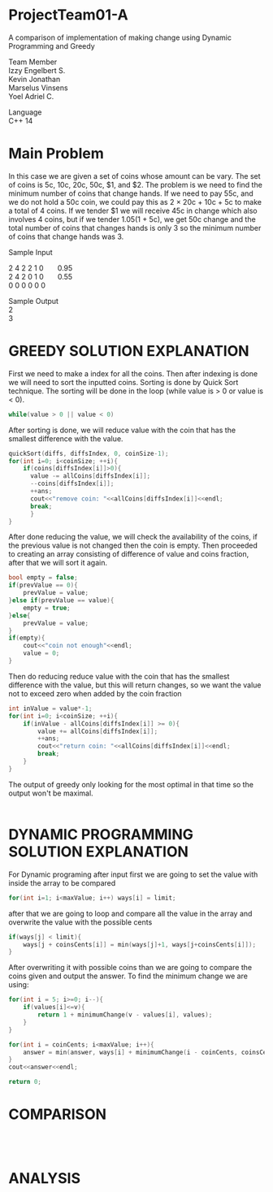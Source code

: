# ProjectTeam01-A
A comparison of implementation of making change using Dynamic Programming and Greedy

Team Member <br>
Izzy Engelbert S. <br>
Kevin Jonathan <br>
Marselus Vinsens <br>
Yoel Adriel C. <br>

Language <br>
C++ 14 <br>

# Main Problem

In this case we are given a set of coins whose amount can be vary. The set of coins is 5c, 10c, 20c, 50c, $1, and $2.
The problem is we need to find the minimum number of coins that change hands. If we need to pay 55c, and we do not hold
a 50c coin, we could pay this as 2 × 20c + 10c + 5c to make a total of 4 coins. If we tender $1 we will
receive 45c in change which also involves 4 coins, but if we tender $1.05 ($1 + 5c), we get 50c change
and the total number of coins that changes hands is only 3 so the minimum number of coins that change hands was 3.

Sample Input 

2 4 2 2 1 0  &nbsp;&nbsp; &nbsp;&nbsp; 0.95 <br>
2 4 2 0 1 0  &nbsp;&nbsp; &nbsp;&nbsp; 0.55 <br>
0 0 0 0 0 0 <br>

Sample Output <br>
2 <br>
3 <br>



# GREEDY SOLUTION EXPLANATION

First we need to make a index for all the coins. Then after indexing is done we will need to sort the inputted coins. Sorting is done by Quick Sort technique. The sorting will be done in the loop (while value is > 0 or value is < 0).
```c++
while(value > 0 || value < 0) 
```
After sorting is done, we will reduce value with the coin that has the smallest difference with the value.
```c++
quickSort(diffs, diffsIndex, 0, coinSize-1);
for(int i=0; i<coinSize; ++i){
    if(coins[diffsIndex[i]]>0){
      value -= allCoins[diffsIndex[i]];
      --coins[diffsIndex[i]];
      ++ans;
      cout<<"remove coin: "<<allCoins[diffsIndex[i]]<<endl;
      break;
      }
}
```
After done reducing the value, we will check the availability of the coins, if the previous value is not changed then the coin is empty. Then proceeded to creating an array consisting of difference of value and coins fraction, after that we will sort it again.
```c++
bool empty = false;
if(prevValue == 0){
    prevValue = value;
}else if(prevValue == value){
    empty = true;
}else{
    prevValue = value;
}
if(empty){
    cout<<"coin not enough"<<endl;
    value = 0;
}
 ```       
Then do reducing reduce value with the coin that has the smallest difference with the value, but this will return changes, so we want the value not to exceed zero when added by the coin fraction
```c++
int inValue = value*-1;
for(int i=0; i<coinSize; ++i){
    if(inValue - allCoins[diffsIndex[i]] >= 0){
        value += allCoins[diffsIndex[i]];
        ++ans;
        cout<<"return coin: "<<allCoins[diffsIndex[i]]<<endl;
        break;
    }
}
```
The output of greedy only looking for the most optimal in that time so the output won't be maximal.<br><br>



# DYNAMIC PROGRAMMING SOLUTION EXPLANATION

For Dynamic programing after input first we are going  to set the value with inside the array to be compared <br>
```c++
for(int i=1; i<maxValue; i++) ways[i] = limit;
```
after that we are going to loop and compare all the value in the array and overwrite the value with the possible cents

```c++
if(ways[j] < limit){
    ways[j + coinsCents[i]] = min(ways[j]+1, ways[j+coinsCents[i]]);
}
```
After overwriting it with possible coins than we are going to compare the coins given and output the answer.
To find the minimum change we are using:
```c++
for(int i = 5; i>=0; i--){
    if(values[i]<=v){
        return 1 + minimumChange(v - values[i], values);
    }
}

for(int i = coinCents; i<maxValue; i++){ 
    answer = min(answer, ways[i] + minimumChange(i - coinCents, coinsCents)); 
}
cout<<answer<<endl;

return 0;
```
# COMPARISON 
 <br>
 <br>
 
# ANALYSIS
 <br>
 <br>
